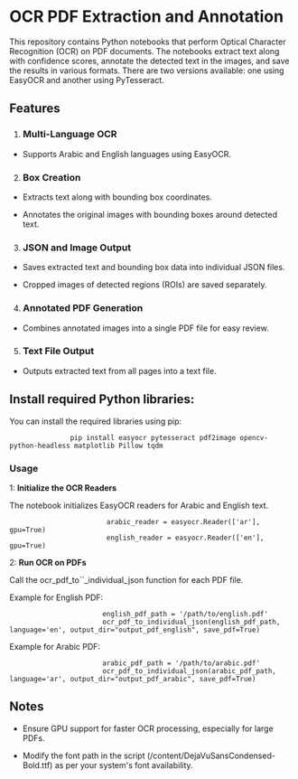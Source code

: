 # OCR PDF Extraction and Annotation

This repository contains Python notebooks that perform Optical Character Recognition (OCR) on PDF documents. The notebooks extract text along with confidence scores, annotate the detected text in the images, and save the results in various formats. There are two versions available: one using EasyOCR and another using PyTesseract.

## Features

1. ### Multi-Language OCR

- Supports Arabic and English languages using EasyOCR.

2. ### Box Creation

- Extracts text along with bounding box coordinates.

- Annotates the original images with bounding boxes around detected text.
3. ### JSON and Image Output

- Saves extracted text and bounding box data into individual JSON files.

- Cropped images of detected regions (ROIs) are saved separately.

4. ### Annotated PDF Generation

- Combines annotated images into a single PDF file for easy review.

5. ### Text File Output

- Outputs extracted text from all pages into a text file.

## Install required Python libraries:
You can install the required libraries using pip:

                   pip install easyocr pytesseract pdf2image opencv-python-headless matplotlib Pillow tqdm



### Usage

1: **Initialize the OCR Readers** 

The notebook initializes EasyOCR readers for Arabic and English text.

                            arabic_reader = easyocr.Reader(['ar'], gpu=True)
                            english_reader = easyocr.Reader(['en'], gpu=True)
2: **Run OCR on PDFs** 

Call the ocr_pdf_to``_individual_json function for each PDF file.

Example for English PDF:

                           english_pdf_path = '/path/to/english.pdf'
                           ocr_pdf_to_individual_json(english_pdf_path, language='en', output_dir="output_pdf_english", save_pdf=True)
                           
Example for Arabic PDF: 

                           arabic_pdf_path = '/path/to/arabic.pdf'
                           ocr_pdf_to_individual_json(arabic_pdf_path, language='ar', output_dir="output_pdf_arabic", save_pdf=True)
## Notes

- Ensure GPU support for faster OCR processing, especially for large PDFs.

- Modify the font path in the script (/content/DejaVuSansCondensed-Bold.ttf) as per your system's font availability.
